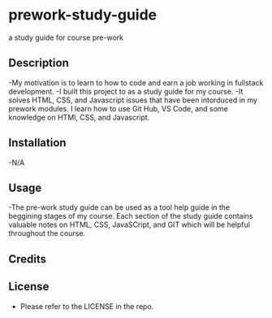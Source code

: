 # prework-study-guide
a study guide for course pre-work
## Description 
-My motivation is to learn to how to code and earn a job working in fullstack development.
-I built this project to as a study guide for my course.
-It solves HTML, CSS, and Javascript issues that have been intorduced in my prework modules.
I learn how to use Git Hub, VS Code, and some knowledge on HTMl, CSS, and Javascript.
## Installation
-N/A
## Usage 
-The pre-work study guide can be used as a tool help guide in the beggining stages of my course. Each section of the study guide contains valuable notes on HTML, CSS, JavaSCript, and GIT which will be helpful throughout the course.
## Credits
## License
- Please refer to the LICENSE in the repo.
